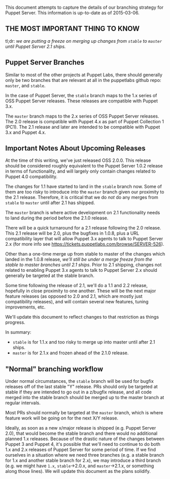 This document attempts to capture the details of our branching strategy
for Puppet Server.  This information is up-to-date as of 2015-03-06.

## THE MOST IMPORTANT THING TO KNOW

tl;dr: *we are putting a freeze on merging up changes from `stable` to `master`
until Puppet Server 2.1 ships.*

## Puppet Server Branches

Similar to most of the other projects at Puppet Labs, there should generally
only be two branches that are relevant at all in the puppetlabs github repo:
`master`, and `stable`.

In the case of Puppet Server, the `stable` branch maps to the 1.x series of
OSS Puppet Server releases.  These releases are compatible with Puppet 3.x.

The `master` branch maps to the 2.x series of OSS Puppet Server releases.  The
2.0 release is compatible with Puppet 4.x as part of Puppet Collection 1 (PC1).
The 2.1 release and later are intended to be compatible with Puppet 3.x and
Puppet 4.x.

## Important Notes About Upcoming Releases

At the time of this writing, we've just released OSS 2.0.0.  This release
should be considered roughly equivalent to the Puppet Server 1.0.2 release in
terms of functionality, and will largely only contain changes related to Puppet
4.0 compatibility.

The changes for 1.1 have started to land in the `stable` branch now.  Some of
them are too risky to introduce into the `master` branch given our proximity to
the 2.1 release.  Therefore, it is critical that we do *not* do any merges from
`stable` to `master` until after 2.1 has shipped.

The `master` branch is where active development on 2.1 functionality needs to
land during the period before the 2.1.0 release.

There will be a quick turnaround for a 2.1 release following the 2.0 release.
This 2.1 release will be 2.0, plus the bugfixes in 1.0.8, plus a URL
compatibility layer that will allow Puppet 3.x agents to talk to Puppet Server
2.x (for more info see https://tickets.puppetlabs.com/browse/SERVER-526).

Other than a one-time merge up from stable to master of the changes which landed
in the 1.0.8 release, *we'll still be under a merge freeze from the stable to
master branches until 2.1 ships*. Prior to 2.1 shipping, changes not related to
enabling Puppet 3.x agents to talk to Puppet Server 2.x should generally be
targeted at the stable branch.

Some time following the release of 2.1, we'll do a 1.1 and 2.2 release,
hopefully in close proximity to one another.  These will be the next major
feature releases (as opposed to 2.0 and 2.1, which are mostly just
compatibility releases), and will contain several new features, tuning
improvements, etc.

We'll update this document to reflect changes to that restriction as things
progress.

In summary:

 * `stable` is for 1.1.x and too risky to merge up into master until after 2.1
   ships.
 * `master` is for 2.1.x and frozen ahead of the 2.1.0 release.

## "Normal" branching workflow

Under normal circumstances, the `stable` branch will be used for bugfix releases
off of the last stable "Y" release.  PRs should only be targeted at stable if
they are intended to go out in a z/bugfix release, and all code merged into the
stable branch should be merged up to the master branch at regular intervals.

Most PRs should normally be targeted at the `master` branch, which is where feature
work will be going on for the next X/Y release.

Ideally, as soon as a new x/major release is shipped (e.g. Puppet Server 2.0), that
would become the stable branch and there would no additional planned 1.x releases.
Because of the drastic nature of the changes between Puppet 3 and Puppet 4, it's
possible that we'll need to continue to do both 1.x and 2.x releases of Puppet
Server for some period of time.  If we find ourselves in a situation where we
need three branches (e.g. a stable branch for 1.x and another stable branch for 2.x),
we may introduce a third branch (e.g. we might have `1.x`, `stable`->2.0.x, and
`master`->2.1.x, or something along those lines).  We will update this document as
the plans solidify.
